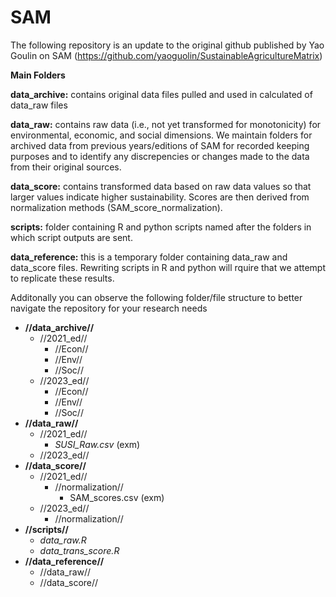 # SAM
The following repository is an update to the original github published by Yao Goulin on SAM (https://github.com/yaoguolin/SustainableAgricultureMatrix)

**Main Folders**

**data_archive:** contains original data files pulled and used in calculated of data_raw files

**data_raw:** contains raw data (i.e., not yet transformed for monotonicity) for environmental, economic, and social dimensions. We maintain folders for archived data from previous years/editions of SAM for recorded keeping purposes and to identify any discrepencies or changes made to the data from their original sources.

**data_score:** contains transformed data based on raw data values so that larger values indicate higher sustainability. Scores are then derived from normalization methods (SAM_score_normalization).

**scripts:** folder containing R and python scripts named after the folders in which script outputs are sent.

**data_reference:** this is a temporary folder containing data_raw and data_score files. Rewriting scripts in R and python will rquire that we attempt to replicate
these results.

Additonally you can observe the following folder/file structure to better navigate the repository for your research needs

  - **//data_archive//**
    - //2021_ed//
      - //Econ//
      - //Env//
      - //Soc//
    - //2023_ed//
      - //Econ//
      - //Env//
      - //Soc//
  - **//data_raw//**
    - //2021_ed//
      - *SUSI_Raw.csv* (exm)
    - //2023_ed//
  - **//data_score//**
    - //2021_ed//
      - //normalization//
        - SAM_scores.csv (exm)
    - //2023_ed//
      - //normalization//
  - **//scripts//**
    - *data_raw.R*
    - *data_trans_score.R*
  - **//data_reference//**
    -  //data_raw//
    -  //data_score//
